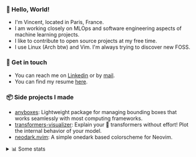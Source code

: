 ### 👋 Hello, World!

- I'm Vincent, located in Paris, France.
- I am working closely on MLOps and software engineering aspects of machine learning projects.
- I like to contribute to open source projects at my free time.
- I use Linux (Arch btw) and Vim. I'm always trying to discover new FOSS.

### 🔗 Get in touch

- You can reach me on [Linkedin](https://www.linkedin.com/in/vincent-duchauffour-3a9641155/) or by [mail](mailto:vincent.duchauffour@proton.me).
- You can find my resume [here](https://raw.githubusercontent.com/VDuchauffour/resume/main/resume.pdf).

### 📦 Side projects I made

- [anyboxes](https://github.com/VDuchauffour/anyboxes): Lightweight package for managing bounding boxes that works seamlessly with most computing frameworks.
- [transformers-visualizer](https://github.com/VDuchauffour/transformers-visualizer): Explain your 🤗 transformers without effort! Plot the internal behavior of your model. 
- [neodark.nvim](https://github.com/VDuchauffour/neodark.nvim): A simple onedark based colorscheme for Neovim.

<details><summary>📊 Some stats</summary>  
  
<p align="center">
  <img alt="VDuchauffour's github stats" src="https://github-readme-stats.vercel.app/api?username=VDuchauffour&include_all_commits=true&show_icons=true&theme=react"/>
  <br />
  <img alt="VDuchauffour's streak stats" src="https://streak-stats.demolab.com?user=VDuchauffour&theme=react"/>
  <br />
  <img alt="VDuchauffour's language stats" src="https://github-readme-stats.vercel.app/api/top-langs/?username=VDuchauffour&count_private=true&include_all_commits=true&show_icons=true&layout=compact&theme=react"/>
  <!--   <br />
  <img alt="VDuchauffour's Wakatime stats" src="https://github-readme-stats.vercel.app/api/wakatime?username=VDuchauffour&theme=react"/> -->
</p>

#### 🧭 Wakatime stats
<!--START_SECTION:waka-->
![Code Time](http://img.shields.io/badge/Code%20Time-1%2C393%20hrs%2020%20mins-blue)

![Lines of code](https://img.shields.io/badge/From%20Hello%20World%20I%27ve%20Written-2.0%20million%20lines%20of%20code-blue)

**🐱 My GitHub Data** 

> 📦 970.4 kB Used in GitHub's Storage 
 > 
> 🏆 1,744 Contributions in the Year 2023
 > 
> 🚫 Not Opted to Hire
 > 
> 📜 9 Public Repositories 
 > 
> 🔑 2 Private Repositories 
 > 
**I'm a Night 🦉** 

```text
🌞 Morning                54 commits          █░░░░░░░░░░░░░░░░░░░░░░░░   04.75 % 
🌆 Daytime                293 commits         ██████░░░░░░░░░░░░░░░░░░░   25.77 % 
🌃 Evening                629 commits         ██████████████░░░░░░░░░░░   55.32 % 
🌙 Night                  161 commits         ████░░░░░░░░░░░░░░░░░░░░░   14.16 % 
```
📅 **I'm Most Productive on Saturday** 

```text
Monday                   144 commits         ███░░░░░░░░░░░░░░░░░░░░░░   12.66 % 
Tuesday                  93 commits          ██░░░░░░░░░░░░░░░░░░░░░░░   08.18 % 
Wednesday                199 commits         ████░░░░░░░░░░░░░░░░░░░░░   17.50 % 
Thursday                 160 commits         ████░░░░░░░░░░░░░░░░░░░░░   14.07 % 
Friday                   96 commits          ██░░░░░░░░░░░░░░░░░░░░░░░   08.44 % 
Saturday                 317 commits         ███████░░░░░░░░░░░░░░░░░░   27.88 % 
Sunday                   128 commits         ███░░░░░░░░░░░░░░░░░░░░░░   11.26 % 
```


📊 **This Week I Spent My Time On** 

```text
💬 Programming Languages: 
Python                   16 hrs 43 mins      ██████████████░░░░░░░░░░░   57.05 % 
YAML                     9 hrs 58 mins       █████████░░░░░░░░░░░░░░░░   34.02 % 
Docker                   1 hr 30 mins        █░░░░░░░░░░░░░░░░░░░░░░░░   05.13 % 
Markdown                 31 mins             ░░░░░░░░░░░░░░░░░░░░░░░░░   01.78 % 
Git                      7 mins              ░░░░░░░░░░░░░░░░░░░░░░░░░   00.44 % 
```


 Last Updated on 14/12/2023 00:36:52 UTC
<!--END_SECTION:waka-->
</details>
